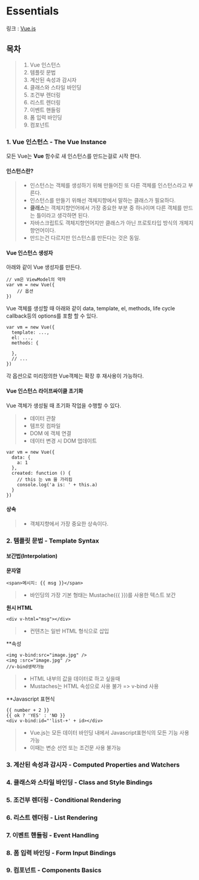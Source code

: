 # Essentials
링크 : [Vue.js](https://kr.vuejs.org/v2/guide/components.html)

## 목차
> 1. Vue 인스턴스
> 2. 템플릿 문법
> 3. 계산된 속성과 감시자
> 4. 클래스와 스타일 바인딩
> 5. 조건부 렌더링
> 6. 리스트 렌더링
> 7. 이벤트 핸들링
> 8. 폼 입력 바인딩
> 9. 컴포넌트

### 1. Vue 인스턴스 - The Vue Instance
모든 Vue는 **Vue** 함수로 새 인스턴스를 만드는걸로 시작 한다.

#### 인스턴스란?
> - 인스턴스는 객체를 생성하기 위해 만들어진 또 다른 객체를 인스턴스라고 부른다.
> - 인스턴스를 만들기 위해선 객체지향에서 말하는 클래스가 필요하다.
> - **클래스**는 객체지향언어에서 가장 중요한 부분 중 하나이며 다른 객체를 만드는 틀이라고 생각하면 된다.
> - 자바스크립트도 객체지향언어지만 클래스가 아닌 프로토타입 방식의 개체지향언어이다.
> - 만드는건 다르지만 인스턴스를 만든다는 것은 동일.

#### Vue 인스턴스 생성자
아래와 같이 Vue 생성자를 만든다.
```
// vm은 ViewModel의 약자
var vm = new Vue({
	// 옵션
})
```
Vue 객체를 생성할 때 아래와 같이 data, template, el, methods, life cycle callback등의 options를 포함 할 수 있다.
```
var vm = new Vue({
  template: ...,
  el: ...,
  methods: {

  },
  // ...
})
```
각 옵션으로 미리정의한 Vue객체는 확장 후 재사용이 가능하다.

#### Vue 인스턴스 라이프싸이클 초기화
Vue 객체가 생성될 때 초기화 작업을 수행할 수 있다.
> - 데이터 관찰
> - 템프릿 컴파일
> - DOM 에 객체 연결
> - 데이터 변경 시 DOM 업데이트
```
var vm = new Vue({
  data: {
    a: 1
  },
  created: function () {
    // this 는 vm 을 가리킴
    console.log('a is: ' + this.a)
  }
})
```

#### 상속
> - 객체지향에서 가장 중요한 상속이다. 

### 2. 템플릿 문법 - Template Syntax

#### 보간법(Interpolation)
**문자열**
```
<span>메시지: {{ msg }}</span>
```
> -  바인딩의 가장 기본 형태는 Mustache({{ }})를 사용한 텍스트 보간

**원시 HTML**
```
<div v-html="msg"></div>
```
> - 컨텐츠는 일반 HTML 형식으로 삽입

**속성
```
<img v-bind:src="image.jpg" /> 
<img :src="image.jpg" /> 
//v-bind생략가능
```
> - HTML 내부의 값을 데이터로 하고 싶을때
> - Mustaches는 HTML 속성으로 사용 불가 => v-bind 사용

**Javascript 표현식
```
{{ number + 2 }} 
{{ ok ? 'YES' : 'NO }} 
<div v-bind:id="'list-+' + id></div>
```
> - Vue.js는 모든 데이터 바인딩 내에서 Javascript표현식의 모든 기능 사용 가능
> - 이때는 변순 선언 또는 조건문 사용 불가능



### 3. 계산된 속성과 감시자 - Computed Properties and Watchers

### 4. 클래스와 스타일 바인딩 - Class and Style Bindings

### 5. 조건부 렌더링 - Conditional Rendering

### 6. 리스트 렌더링 - List Rendering

### 7. 이벤트 핸들링 - Event Handling

### 8. 폼 입력 바인딩 - Form Input Bindings

### 9. 컴포넌트 - Components Basics
